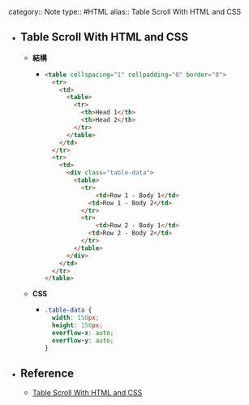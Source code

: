 category:: Note
type:: #HTML
alias:: Table Scroll With HTML and CSS

- ## Table Scroll With HTML and CSS
	- **結構**
		- ```html
		  <table cellspacing="1" cellpadding="0" border="0">
		    <tr>
		      <td>
		        <table>
		          <tr>
		            <th>Head 1</th>
		            <th>Head 2</th>
		          </tr>
		        </table>
		      </td>
		    </tr>
		    <tr>
		      <td>
		        <div class="table-data">
		          <table>
		            <tr>
		            	<td>Row 1 - Body 1</td>
		              <td>Row 1 - Body 2</td>
		            </tr>
		            <tr>
		            	<td>Row 2 - Body 1</td>
		              <td>Row 2 - Body 2</td>
		            </tr>
		          </table>
		        </div>
		      </td>
		    </tr>
		  </table>
		  ```
	- **CSS**
		- ```css
		  .table-data {
		    width: 150px;
		    height: 150px;
		    overflow-x: auto;
		    overflow-y: auto;
		  }
		  ```
- ## Reference
	- [Table Scroll With HTML and CSS](https://linuxhint.com/table-scroll-with-html-and-css/)